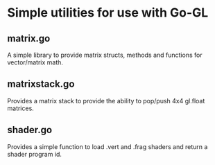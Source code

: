 # Simple utilities for use with Go-GL #

## matrix.go ##

A simple library to provide matrix structs, methods and functions for vector/matrix math.

## matrixstack.go ##

Provides a matrix stack to provide the ability to pop/push 4x4 gl.float matrices.

## shader.go ##

Provides a simple function to load .vert and .frag shaders and return a shader program id.